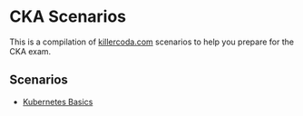 # CKA Scenarios

This is a compilation of [killercoda.com](https://killercoda.com/) scenarios to help you prepare for the CKA exam.

## Scenarios

- [Kubernetes Basics](01-basics/README.md)
